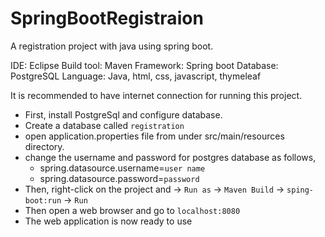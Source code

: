 # SpringBootRegistraion
A registration project with java using spring boot.

IDE:  Eclipse
Build tool: Maven
Framework:  Spring boot
Database:   PostgreSQL
Language:   Java, html, css, javascript, thymeleaf

It is recommended to have internet connection for running this project.

- First, install PostgreSql and configure database.
- Create a database called `registration`
- open application.properties file from under src/main/resources directory.
- change the username and password for postgres database as follows,
  - spring.datasource.username=`user name`
  - spring.datasource.password=`password`
- Then, right-click on the project and -> `Run as` -> `Maven Build` -> `sping-boot:run` -> `Run`
- Then open a web browser and go to `localhost:8080`
- The web application is now ready to use
